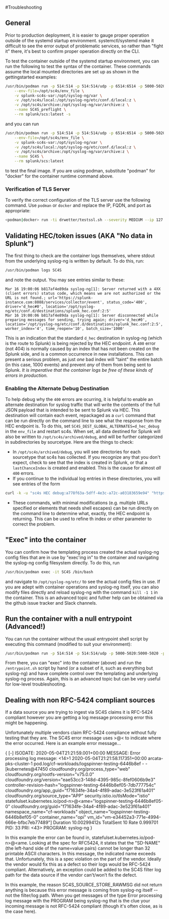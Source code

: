 #Troubleshooting 

## General

Prior to production deployment, it is easier to gauge proper operation outside of the systemd startup environment.  systemctl/systemd
make it difficult to see the error output of problematic services, so rather than "fight it" there, it's best to confirm proper
operation directly on the CLI.

To test the container outside of the systemd startup environment, you can run the following to test the syntax
of the container.  These commands assume the local mounted directories are set up as shown in the gettingstarted
examples:

```bash
/usr/bin/podman run -p 514:514 -p 514:514/udp -p 6514:6514 -p 5000-5020:5000-5020 -p 5000-5020:5000-5020/udp \
    --env-file=/opt/sc4s/env_file \
    -v splunk-sc4s-var:/opt/syslog-ng/var \
    -v /opt/sc4s/local:/opt/syslog-ng/etc/conf.d/local:z \
    -v /opt/sc4s/archive:/opt/syslog-ng/var/archive:z \
    --name SC4S_preflight \
    --rm splunk/scs:latest -s
```

and you can run

```bash
/usr/bin/podman run -p 514:514 -p 514:514/udp -p 6514:6514 -p 5000-5020:5000-5020 -p 5000-5020:5000-5020/udp \
    --env-file=/opt/sc4s/env_file \
    -v splunk-sc4s-var:/opt/syslog-ng/var \
    -v /opt/sc4s/local:/opt/syslog-ng/etc/conf.d/local:z \
    -v /opt/sc4s/archive:/opt/syslog-ng/var/archive:z \
    --name SC4S \
    --rm splunk/scs:latest
```

to test the final image.  If you are using podman, substitute "podman" for "docker" for the container runtime command above.

### Verification of TLS Server

To verify the correct configuration of the TLS server use the following command. Use `podman` or `docker` and replace the IP, FQDN,
and port as appropriate:

```bash
<podman|docker> run -ti drwetter/testssl.sh --severity MEDIUM --ip 127.0.0.1 selfsigned.example.com:6510
```

## Validating HEC/token issues (AKA "No data in Splunk")

The first thing to check are the container logs themselves, where stdout from the underlying syslog-ng is written by default.  To do this,
run:

```bash
/usr/bin/podman logs SC4S
```

and note the output.  You may see entries similar to these:
```
Mar 16 19:00:06 b817af4e89da syslog-ng[1]: Server returned with a 4XX (client errors) status code, which means we are not authorized or the URL is not found.; url='https://splunk-instance.com:8088/services/collector/event', status_code='400', driver='d_hec#0', location='/opt/syslog-ng/etc/conf.d/destinations/splunk_hec.conf:2:5'
Mar 16 19:00:06 b817af4e89da syslog-ng[1]: Server disconnected while preparing messages for sending, trying again; driver='d_hec#0', location='/opt/syslog-ng/etc/conf.d/destinations/splunk_hec.conf:2:5', worker_index='4', time_reopen='10', batch_size='1000'
```
This is an indication that the standard `d_hec` destination in syslog-ng (which is the route to Splunk) is being rejected by the HEC endpoint.
A `400` error (not 404) is normally caused by an index that has not been created on the Splunk side, and is a common occurrence in new
installations.  This can present a serious problem, as just _one_ bad index will "taint" the entire batch (in this case, 1000 events) and
prevent _any_ of them from being sent to Splunk.  _It is imperative that the container logs be free of these kinds of errors in production._

### Enabling the Alternate Debug Destination

To help debug why the `400` errors are ocurring, it is helpful to enable an alternate destination for syslog traffic that will write
the contents of the full JSON payload that is intended to be sent to Splunk via HEC.  This destination will contain each event, repackaged
as a `curl` command that can be run directly on the command line to see what the response from the HEC endpoint is.  To do this, set
`SC4S_DEST_GLOBAL_ALTERNATES=d_hec_debug` in the `env_file` and restart sc4s.  When set, all data destined for Splunk will also be written to
`/opt/sc4s/archived/debug`, and will be further categorized in subdirectories by sourcetype.  Here are the things to check:

* In `/opt/sc4s/archived/debug`, you will see directories for each sourcetype that sc4s has collected. If you recognize any that you
don't expect, check to see that the index is created in Splunk, or that a `lastChanceIndex` is created and enabled.  This is the
cause for almost _all_ `400` errors.
* If you continue to the individual log entries in these directories, you will see entries of the form
```bash
curl -k -u "sc4s HEC debug:a778f63a-5dff-4e3c-a72c-a03183659e94" "https://splunk.smg.aws:8088/services/collector/event" -d '{"time":"1584556114.271","sourcetype":"sc4s:events","source":"SC4S:s_internal","index":"main","host":"e3563b0ea5d8","fields":{"sc4s_syslog_severity":"notice","sc4s_syslog_facility":"syslog","sc4s_loghost":"e3563b0ea5d8","sc4s_fromhostip":"127.0.0.1"},"event":"syslog-ng starting up; version='3.26.1'"}'
```
* These commands, with minimal modifications (e.g. multiple URLs specified or elements that needs shell escapes) can be run directly on the
command line to determine what, exactly, the HEC endpoint is returning.  This can be used to refine th index or other parameter to correct the
problem.

## "Exec" into the container

You can confirm how the templating process created the actual syslog-ng config files that are in use by "exec'ing in" to the container
and navigating the syslog-ng config filesystem directly.  To do this, run
```bash
/usr/bin/podman exec -it SC4S /bin/bash
```
and navigate to `/opt/syslog-ng/etc/` to see the actual config files in use.  If you are adept with container operations and syslog-ng
itself, you can also modify files directly and reload syslog-ng with the command `kill -1 1` in the container.  This is an advanced topic
and futher help can be obtained via the github issue tracker and Slack channels.

## Run the container with a null entrypoint (Advanced!)

You can run the container without the usual entrypoint shell script by executing this command (modified to suit your environment):

```bash
/usr/bin/podman run -p 514:514 -p 514:514/udp -p 5000-5020:5000-5020 -p 5000-5020:5000-5020/udp --entrypoint=tail --env-file=/opt/sc4s/env_file -v /opt/sc4s/local:/opt/syslog-ng/etc/conf.d/local:z --name SC4S --rm splunk/scs:latest -f /dev/null
```
From there, you can "exec" into the container (above) and run the `/entrypoint.sh` script by hand (or a subset of it, such as everything
but syslog-ng) and have complete control over the templating and underlying syslog-ng process.  Again, this is an advanced topic but can be
very useful for low-level troubleshooting.

## Dealing with non RFC-5424 compliant sources

If a data source you are trying to ingest via SC4S claims it is RFC-5424 compliant however you are getting a log message processing error this might be happening.

Unfortunately multiple vendors claim RFC-5424 compliance without fully testing that they are. The SC4S error message uses >@< to indicate where the error occurred. Here is an example error message…

{ [-]
   ISODATE: 2020-05-04T21:21:59.001+00:00
   MESSAGE: Error processing log message: <14>1 2020-05-04T21:21:58.117351+00:00 arcata-pks-cluster-1 pod.log/cf-workloads/logspinner-testing-6446b8ef - - [kubernetes@47450 cloudfoundry.org/process_type="web" cloudfoundry.org/rootfs-version="v75.0.0" cloudfoundry.org/version="eae53cc3-148d-4395-985c-8fef0606b9e3" controller-revision-hash="logspinner-testing-6446b8ef05-7db777754c" cloudfoundry.org/app_guid="f71634fe-34a4-4f89-adac-3e523f61a401" cloudfoundry.org/source_type="APP" security.istio.io/tlsMode="istio" statefulset.kubernetes.io/pod-n>@<ame="logspinner-testing-6446b8ef05-0" cloudfoundry.org/guid="f71634fe-34a4-4f89-adac-3e523f61a401" namespace_name="cf-workloads" object_name="logspinner-testing-6446b8ef05-0" container_name="opi" vm_id="vm-e34452a3-771e-4994-666e-bfbc7eb77489"] Duration 10.00299412s TotalSent 10 Rate 0.999701 
   PID: 33
   PRI: <43>
   PROGRAM: syslog-ng
} 

In this example the error can be found in, statefulset.kubernetes.io/pod-n>@<ame. Looking at the spec for RFC5424, it states that the "SD-NAME" (the left-hand side of the name=value pairs) cannot be longer than 32 printable ASCII characters. In this message, the indicated name exceeds that. Unfortunately, this is a spec violation on the part of the vendor. Ideally the vendor would fix this as a defect so their logs would be RFC-5424 compliant. Alternatively, an exception could be added to the SC4S filter log path for the data source if the vendor can’t/won’t fix the defect. 

In this example, the reason SC4S_SOURCE_STORE_RAWMSG did not return anything is because this error message is coming from syslog-ng itself -- not the filter/log path. When you get messages of the type Error processing log message with the PROGRAM being syslog-ng that is the clue your incoming message is not RFC-5424 compliant (though it's often close, as is the case here).
